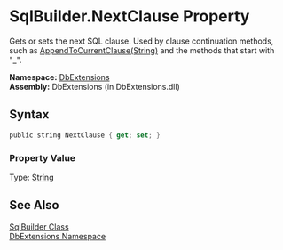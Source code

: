 SqlBuilder.NextClause Property
==============================
Gets or sets the next SQL clause. Used by clause continuation methods, such as [AppendToCurrentClause(String)][1] and the methods that start with "_".

**Namespace:** [DbExtensions][2]  
**Assembly:** DbExtensions (in DbExtensions.dll)

Syntax
------

```csharp
public string NextClause { get; set; }
```

### Property Value
Type: [String][3]

See Also
--------
[SqlBuilder Class][4]  
[DbExtensions Namespace][2]  

[1]: AppendToCurrentClause.md
[2]: ../README.md
[3]: http://msdn.microsoft.com/en-us/library/s1wwdcbf
[4]: README.md